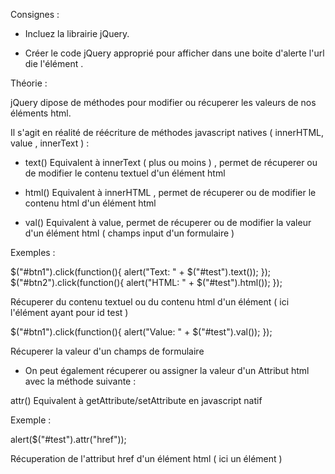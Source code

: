Consignes :

- Incluez la librairie jQuery.

- Créer le code jQuery approprié pour afficher dans une boite d'alerte l'url die l'élément <a>.




 Théorie :

 jQuery dipose de méthodes pour modifier ou récuperer les valeurs de nos éléments html.

 Il s'agit en réalité de réécriture de méthodes javascript natives ( innerHTML, value , innerText ) :

 - text()
 Equivalent à innerText ( plus ou moins ) , permet de récuperer ou de modifier le contenu textuel d'un élément html

 - html()
 Equivalent à innerHTML , permet de récuperer ou de modifier le contenu html d'un élément html

 - val()
 Equivalent à value, permet de récuperer ou de modifier la valeur d'un élément html ( champs input d'un formulaire )

  Exemples :

  $("#btn1").click(function(){
      alert("Text: " + $("#test").text());
  });
  $("#btn2").click(function(){
      alert("HTML: " + $("#test").html());
  });

  Récuperer du contenu textuel ou du contenu html d'un élément ( ici l'élément ayant pour id test )


  $("#btn1").click(function(){
      alert("Value: " + $("#test").val());
  });

  Récuperer la valeur d'un champs de formulaire



  - On peut également récuperer ou assigner la valeur d'un Attribut html avec la méthode suivante :

  attr()
  Equivalent à getAttribute/setAttribute en javascript natif

  Exemple :

  alert($("#test").attr("href"));

  Récuperation de l'attribut href d'un élément html ( ici un élément <a> )






